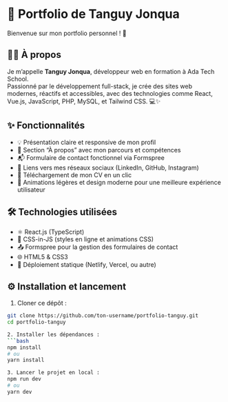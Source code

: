 # 🚀 Portfolio de Tanguy Jonqua

Bienvenue sur mon portfolio personnel ! 👋

## 🧑‍💻 À propos

Je m’appelle **Tanguy Jonqua**, développeur web en formation à Ada Tech School.  
Passionné par le développement full-stack, je crée des sites web modernes, réactifs et accessibles, avec des technologies comme React, Vue.js, JavaScript, PHP, MySQL, et Tailwind CSS. 💻✨

## ✨ Fonctionnalités

- 💡 Présentation claire et responsive de mon profil  
- 📖 Section “À propos” avec mon parcours et compétences  
- 📬 Formulaire de contact fonctionnel via Formspree  
- 🔗 Liens vers mes réseaux sociaux (LinkedIn, GitHub, Instagram)  
- 📄 Téléchargement de mon CV en un clic  
- 🎨 Animations légères et design moderne pour une meilleure expérience utilisateur  

## 🛠️ Technologies utilisées

- ⚛️ React.js (TypeScript)  
- 🎨 CSS-in-JS (styles en ligne et animations CSS)  
- 📤 Formspree pour la gestion des formulaires de contact  
- 🌐 HTML5 & CSS3  
- 🚀 Déploiement statique (Netlify, Vercel, ou autre)  

## ⚙️ Installation et lancement

1. Cloner ce dépôt :  
```bash
git clone https://github.com/ton-username/portfolio-tanguy.git
cd portfolio-tanguy

2. Installer les dépendances :  
```bash
npm install
# ou
yarn install

3. Lancer le projet en local :  
npm run dev
# ou
yarn dev
